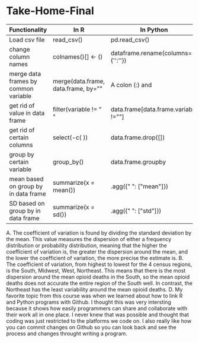 # Take-Home-Final

| Functionality                               | In R                   | In Python                         |
|---------------------------------------------|------------------------|-----------------------------------|
| Load csv file                               | read_csv()             | pd.read_csv()                     |
| change column names                         | colnames()[] <- ()     | dataframe.rename(columns={'':''}) |
| merge data frames by common variable        | merge(data.frame, data.frame, by="" | A colon (:) and      |
| get rid of value in data frame              | filter(variable != " " | data.frame[data.frame.variable !=""] |
| get rid of certain columns                  | select(-c( ))          | data.frame.drop([])               |
| group by certain variable                   | group_by()             | data.frame.groupby                |
| mean based on group by in data frame        | summarize(x = mean())  | .agg({" ": ["mean"]})             |
| SD based on group by in data frame          | summarize(x = sd())    | .agg({" ": ["std"]})              |

A. The coefficient of variation is found by dividing the standard deviation by the mean. This value measures 
the dispersion of either a frequency distribution or probability distribution, meaning that the higher the
coefficient of variation is, the greater the dispersion around the mean, and the lower the coefficient of
variation, the more precise the estimate is.
B. The coefficient of variation, from highest to lowest for the 4 census regions, is the South, Midwest, West,
Northeast. This means that there is the most dispersion around the mean opioid deaths in the South, so the mean
opioid deaths does not accurate the entire region of the South well. In contrast, the Northeast has the least
variability around the mean opioid deaths.
D. My favorite topic from this course was when we learned about how to link R and Python programs with Github.
I thought this was very intersting because it shows how easily programmers can share and collaborate with their
work all in one place. I never knew that was possible and thought that coding was just restricted to the platforms we code on. I also really like how you can commit changes on Github so you can look back and see the process and changes throught writing a program.

